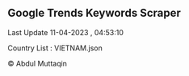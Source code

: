 

## Google Trends Keywords Scraper 
 
Last Update 11-04-2023 , 04:53:10

Country List :
VIETNAM.json



© Abdul Muttaqin 
